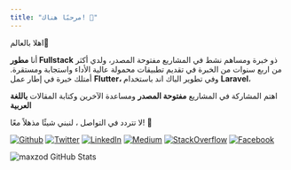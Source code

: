 ```yaml
---
title: "مرحبًا هناك! 🌟"
---
```


اهلا بالعالم🌟

أنا **مطور Fullstack** ذو خبرة ومساهم نشط في المشاريع مفتوحة المصدر، ولدي أكثر من اربع سنوات من الخبرة في تقديم تطبيقات محمولة عالية الأداء واستجابة ومستقرة. أمتلك خبرة في إطار عمل **Flutter،** وفي تطوير الباك اند باستخدام **Laravel**،
 

اهتم المشاركة في المشاريع **مفتوحة المصدر** ومساعدة الآخرين وكتابة المقالات **باللغة العربية**


لا تتردد في التواصل  ، لنبني شيئًا مذهلاً معًا! 🚀


[![Github](https://img.shields.io/badge/GitHub-white?style=for-the-badge&logo=GitHub&logoColor=black)](https://github.com/maxzod)
[![Twitter](https://img.shields.io/badge/Twitter-white?style=for-the-badge&logo=Twitter&logoColor=black)](https://twitter.com/maxzod66)
[![LinkedIn](https://img.shields.io/badge/LinkedIn-white?style=for-the-badge&logo=LinkedIn&logoColor=black)](https://www.linkedin.com/in/ahmed-masoud-641b13207/)
[![Medium](https://img.shields.io/badge/Medium-white?style=for-the-badge&logo=Medium&logoColor=black)](https://medium.com/@maxzod66)
[![StackOverflow](https://img.shields.io/badge/StackOverflow-white?style=for-the-badge&logo=StackOverflow&logoColor=black)](https://stackoverflow.com/users/14834591/ahmed-masoud)
[![Facebook](https://img.shields.io/badge/Facebook-white?style=for-the-badge&logo=facebook&logoColor=black)](https://www.facebook.com/groups/FlutterEgypt)
 
 ![maxzod GitHub Stats](https://github-readme-stats.vercel.app/api?username=maxzod&show_icons=true&theme=dark)
